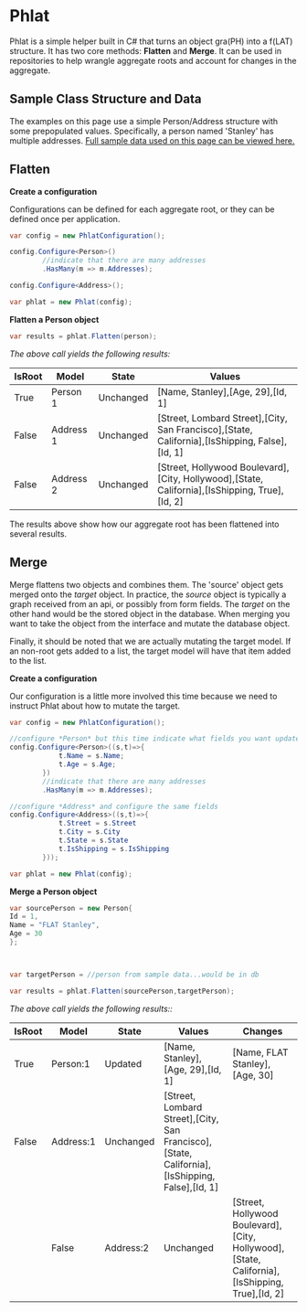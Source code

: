# Phlat
Phlat is a simple helper built in C# that turns an object gra(PH) into a f(LAT) structure.
It has two core methods: **Flatten** and **Merge**.  It can be used in repositories to help wrangle aggregate roots and account for changes in the aggregate.


## Sample Class Structure and Data



The examples on this page use a simple Person/Address structure with some prepopulated values.  Specifically, a person named 'Stanley' has multiple addresses. 
[Full sample data used on this page can be viewed here.](docs/README-Data.md)


## Flatten

**Create a configuration**

Configurations can be defined for each aggregate root, or they can be defined once per application.

```csharp
var config = new PhlatConfiguration();

config.Configure<Person>()
		//indicate that there are many addresses
		.HasMany(m => m.Addresses);

config.Configure<Address>();

var phlat = new Phlat(config);
```

**Flatten a Person object**
```csharp
var results = phlat.Flatten(person);
```

*The above call yields the following results:*

| IsRoot | Model | State | Values | 
| ------ | ----- | ----- | ------ |
| True | Person 1 | Unchanged | [Name, Stanley],[Age, 29],[Id, 1] |
| False | Address 1 | Unchanged | [Street, Lombard Street],[City, San Francisco],[State, California],[IsShipping, False],[Id, 1] |
| False | Address 2 | Unchanged | [Street, Hollywood Boulevard],[City, Hollywood],[State, California],[IsShipping, True],[Id, 2] |


The results above show how our aggregate root has been flattened into several results.

## Merge
Merge flattens two objects and combines them.  The 'source' object gets merged onto the *target* object.  In practice, the *source* object is typically a graph received from an api, or possibly from form fields.  The *target* on the other hand would be the stored object in the database.  When merging you want to take the object from the interface and mutate the database object.  

Finally, it should be noted that we are actually mutating the target model.  If an non-root gets added to a list, the target model will have that item added to the list.  

**Create a configuration**

Our configuration is a little more involved this time because we need to instruct Phlat about how to mutate the target.
```csharp
var config = new PhlatConfiguration();

//configure *Person* but this time indicate what fields you want updated during a merge process
config.Configure<Person>((s,t)=>{
			t.Name = s.Name;		
			t.Age = s.Age;
		})
		//indicate that there are many addresses
		.HasMany(m => m.Addresses);

//configure *Address* and configure the same fields
config.Configure<Address>((s,t)=>{
			t.Street = s.Street
            t.City = s.City
            t.State = s.State
            t.IsShipping = s.IsShipping
		}));

var phlat = new Phlat(config);
```

**Merge a Person object**
```csharp
var sourcePerson = new Person{
Id = 1,
Name = "FLAT Stanley",
Age = 30
};



var targetPerson = //person from sample data...would be in db

var results = phlat.Flatten(sourcePerson,targetPerson);
```

*The above call yields the following results::*

| IsRoot | Model | State | Values | Changes |
| ------ | ----- | ----- | ------ | ------- |
| True | Person:1 | Updated | [Name, Stanley],[Age, 29],[Id, 1] | [Name, FLAT Stanley],[Age, 30] |
| False | Address:1 | Unchanged | [Street, Lombard Street],[City, San Francisco],[State, California],[IsShipping, False],[Id, 1] |  |
    | False | Address:2 | Unchanged | [Street, Hollywood Boulevard],[City, Hollywood],[State, California],[IsShipping, True],[Id, 2] |  |

